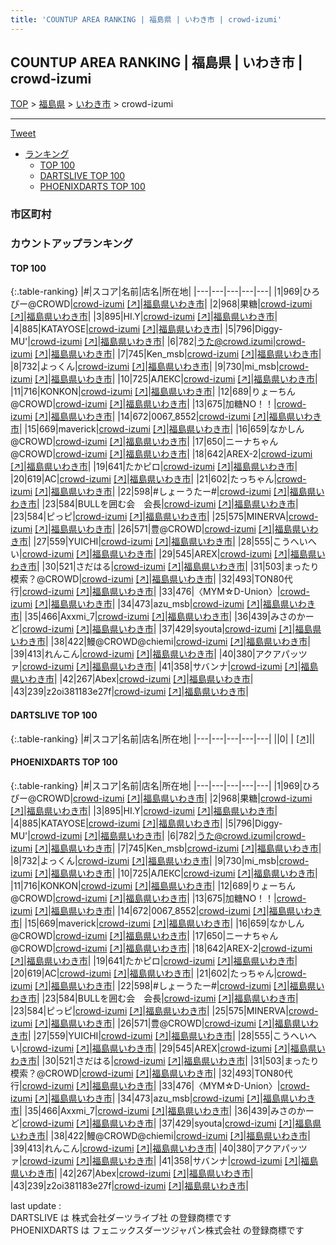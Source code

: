 ```yaml
---
title: 'COUNTUP AREA RANKING | 福島県 | いわき市 | crowd-izumi'
---
```

## COUNTUP AREA RANKING | 福島県 | いわき市 | crowd-izumi

[TOP](/darts/rank/) > [福島県](/darts/rank/福島県/) > [いわき市](/darts/rank/福島県/いわき市/) > crowd-izumi

___

<a href="https://twitter.com/share?ref_src=twsrc%5Etfw" data-text="COUNTUP AREA RANKING | 福島県いわき市crowd-izumi" class="twitter-share-button" data-hashtags="DARTSLIVE,PHOENIXDARTS,darts,ダーツ" data-show-count="false">Tweet</a>

* [ランキング](#カウントアップランキング)
    * [TOP 100](#top-100)
    * [DARTSLIVE TOP 100](#dartslive-top-100)
    * [PHOENIXDARTS TOP 100](#phoenixdarts-top-100)

### 市区町村

<ul>

</ul>

### カウントアップランキング

#### TOP 100



{:.table-ranking}
|#|スコア|名前|店名|所在地|
|---|---|---|---|---|
|1|969|<span class="rank-name-pd">ひろぴー@CROWD</span>|<a href="/darts/rank/shops/81101.html">crowd-izumi</a> <a href="https://vs.phoenixdarts.com/jp/shop/shopDetailInfo/s_81101?s_seq=81101">[↗]</a>|<a href="/darts/rank/福島県/いわき市">福島県いわき市</a>|
|2|968|<span class="rank-name-pd">果糖</span>|<a href="/darts/rank/shops/81101.html">crowd-izumi</a> <a href="https://vs.phoenixdarts.com/jp/shop/shopDetailInfo/s_81101?s_seq=81101">[↗]</a>|<a href="/darts/rank/福島県/いわき市">福島県いわき市</a>|
|3|895|<span class="rank-name-pd">HI.Y</span>|<a href="/darts/rank/shops/81101.html">crowd-izumi</a> <a href="https://vs.phoenixdarts.com/jp/shop/shopDetailInfo/s_81101?s_seq=81101">[↗]</a>|<a href="/darts/rank/福島県/いわき市">福島県いわき市</a>|
|4|885|<span class="rank-name-pd">KATAYOSE</span>|<a href="/darts/rank/shops/81101.html">crowd-izumi</a> <a href="https://vs.phoenixdarts.com/jp/shop/shopDetailInfo/s_81101?s_seq=81101">[↗]</a>|<a href="/darts/rank/福島県/いわき市">福島県いわき市</a>|
|5|796|<span class="rank-name-pd">Diggy-MU&#x27;</span>|<a href="/darts/rank/shops/81101.html">crowd-izumi</a> <a href="https://vs.phoenixdarts.com/jp/shop/shopDetailInfo/s_81101?s_seq=81101">[↗]</a>|<a href="/darts/rank/福島県/いわき市">福島県いわき市</a>|
|6|782|<span class="rank-name-pd">うた@crowd.izumi</span>|<a href="/darts/rank/shops/81101.html">crowd-izumi</a> <a href="https://vs.phoenixdarts.com/jp/shop/shopDetailInfo/s_81101?s_seq=81101">[↗]</a>|<a href="/darts/rank/福島県/いわき市">福島県いわき市</a>|
|7|745|<span class="rank-name-pd">Ken_msb</span>|<a href="/darts/rank/shops/81101.html">crowd-izumi</a> <a href="https://vs.phoenixdarts.com/jp/shop/shopDetailInfo/s_81101?s_seq=81101">[↗]</a>|<a href="/darts/rank/福島県/いわき市">福島県いわき市</a>|
|8|732|<span class="rank-name-pd">よっくん</span>|<a href="/darts/rank/shops/81101.html">crowd-izumi</a> <a href="https://vs.phoenixdarts.com/jp/shop/shopDetailInfo/s_81101?s_seq=81101">[↗]</a>|<a href="/darts/rank/福島県/いわき市">福島県いわき市</a>|
|9|730|<span class="rank-name-pd">mi_msb</span>|<a href="/darts/rank/shops/81101.html">crowd-izumi</a> <a href="https://vs.phoenixdarts.com/jp/shop/shopDetailInfo/s_81101?s_seq=81101">[↗]</a>|<a href="/darts/rank/福島県/いわき市">福島県いわき市</a>|
|10|725|<span class="rank-name-pd">АЛЕКС</span>|<a href="/darts/rank/shops/81101.html">crowd-izumi</a> <a href="https://vs.phoenixdarts.com/jp/shop/shopDetailInfo/s_81101?s_seq=81101">[↗]</a>|<a href="/darts/rank/福島県/いわき市">福島県いわき市</a>|
|11|716|<span class="rank-name-pd">KONKON</span>|<a href="/darts/rank/shops/81101.html">crowd-izumi</a> <a href="https://vs.phoenixdarts.com/jp/shop/shopDetailInfo/s_81101?s_seq=81101">[↗]</a>|<a href="/darts/rank/福島県/いわき市">福島県いわき市</a>|
|12|689|<span class="rank-name-pd">りょーちん@CROWD</span>|<a href="/darts/rank/shops/81101.html">crowd-izumi</a> <a href="https://vs.phoenixdarts.com/jp/shop/shopDetailInfo/s_81101?s_seq=81101">[↗]</a>|<a href="/darts/rank/福島県/いわき市">福島県いわき市</a>|
|13|675|<span class="rank-name-pd">加糖NO！！</span>|<a href="/darts/rank/shops/81101.html">crowd-izumi</a> <a href="https://vs.phoenixdarts.com/jp/shop/shopDetailInfo/s_81101?s_seq=81101">[↗]</a>|<a href="/darts/rank/福島県/いわき市">福島県いわき市</a>|
|14|672|<span class="rank-name-pd">0067_8552</span>|<a href="/darts/rank/shops/81101.html">crowd-izumi</a> <a href="https://vs.phoenixdarts.com/jp/shop/shopDetailInfo/s_81101?s_seq=81101">[↗]</a>|<a href="/darts/rank/福島県/いわき市">福島県いわき市</a>|
|15|669|<span class="rank-name-pd">maverick</span>|<a href="/darts/rank/shops/81101.html">crowd-izumi</a> <a href="https://vs.phoenixdarts.com/jp/shop/shopDetailInfo/s_81101?s_seq=81101">[↗]</a>|<a href="/darts/rank/福島県/いわき市">福島県いわき市</a>|
|16|659|<span class="rank-name-pd">なかしん@CROWD</span>|<a href="/darts/rank/shops/81101.html">crowd-izumi</a> <a href="https://vs.phoenixdarts.com/jp/shop/shopDetailInfo/s_81101?s_seq=81101">[↗]</a>|<a href="/darts/rank/福島県/いわき市">福島県いわき市</a>|
|17|650|<span class="rank-name-pd">ニーナちゃん@CROWD</span>|<a href="/darts/rank/shops/81101.html">crowd-izumi</a> <a href="https://vs.phoenixdarts.com/jp/shop/shopDetailInfo/s_81101?s_seq=81101">[↗]</a>|<a href="/darts/rank/福島県/いわき市">福島県いわき市</a>|
|18|642|<span class="rank-name-pd">AREX-2</span>|<a href="/darts/rank/shops/81101.html">crowd-izumi</a> <a href="https://vs.phoenixdarts.com/jp/shop/shopDetailInfo/s_81101?s_seq=81101">[↗]</a>|<a href="/darts/rank/福島県/いわき市">福島県いわき市</a>|
|19|641|<span class="rank-name-pd">たかピロ</span>|<a href="/darts/rank/shops/81101.html">crowd-izumi</a> <a href="https://vs.phoenixdarts.com/jp/shop/shopDetailInfo/s_81101?s_seq=81101">[↗]</a>|<a href="/darts/rank/福島県/いわき市">福島県いわき市</a>|
|20|619|<span class="rank-name-pd">AC</span>|<a href="/darts/rank/shops/81101.html">crowd-izumi</a> <a href="https://vs.phoenixdarts.com/jp/shop/shopDetailInfo/s_81101?s_seq=81101">[↗]</a>|<a href="/darts/rank/福島県/いわき市">福島県いわき市</a>|
|21|602|<span class="rank-name-pd">たっちゃん</span>|<a href="/darts/rank/shops/81101.html">crowd-izumi</a> <a href="https://vs.phoenixdarts.com/jp/shop/shopDetailInfo/s_81101?s_seq=81101">[↗]</a>|<a href="/darts/rank/福島県/いわき市">福島県いわき市</a>|
|22|598|<span class="rank-name-pd">#しょーうたー#</span>|<a href="/darts/rank/shops/81101.html">crowd-izumi</a> <a href="https://vs.phoenixdarts.com/jp/shop/shopDetailInfo/s_81101?s_seq=81101">[↗]</a>|<a href="/darts/rank/福島県/いわき市">福島県いわき市</a>|
|23|584|<span class="rank-name-pd">BULLを囲む会　会長</span>|<a href="/darts/rank/shops/81101.html">crowd-izumi</a> <a href="https://vs.phoenixdarts.com/jp/shop/shopDetailInfo/s_81101?s_seq=81101">[↗]</a>|<a href="/darts/rank/福島県/いわき市">福島県いわき市</a>|
|23|584|<span class="rank-name-pd">ピっピ</span>|<a href="/darts/rank/shops/81101.html">crowd-izumi</a> <a href="https://vs.phoenixdarts.com/jp/shop/shopDetailInfo/s_81101?s_seq=81101">[↗]</a>|<a href="/darts/rank/福島県/いわき市">福島県いわき市</a>|
|25|575|<span class="rank-name-pd">MINERVA</span>|<a href="/darts/rank/shops/81101.html">crowd-izumi</a> <a href="https://vs.phoenixdarts.com/jp/shop/shopDetailInfo/s_81101?s_seq=81101">[↗]</a>|<a href="/darts/rank/福島県/いわき市">福島県いわき市</a>|
|26|571|<span class="rank-name-pd">豊@CROWD</span>|<a href="/darts/rank/shops/81101.html">crowd-izumi</a> <a href="https://vs.phoenixdarts.com/jp/shop/shopDetailInfo/s_81101?s_seq=81101">[↗]</a>|<a href="/darts/rank/福島県/いわき市">福島県いわき市</a>|
|27|559|<span class="rank-name-pd">YUICHI</span>|<a href="/darts/rank/shops/81101.html">crowd-izumi</a> <a href="https://vs.phoenixdarts.com/jp/shop/shopDetailInfo/s_81101?s_seq=81101">[↗]</a>|<a href="/darts/rank/福島県/いわき市">福島県いわき市</a>|
|28|555|<span class="rank-name-pd">こうへいへい</span>|<a href="/darts/rank/shops/81101.html">crowd-izumi</a> <a href="https://vs.phoenixdarts.com/jp/shop/shopDetailInfo/s_81101?s_seq=81101">[↗]</a>|<a href="/darts/rank/福島県/いわき市">福島県いわき市</a>|
|29|545|<span class="rank-name-pd">AREX</span>|<a href="/darts/rank/shops/81101.html">crowd-izumi</a> <a href="https://vs.phoenixdarts.com/jp/shop/shopDetailInfo/s_81101?s_seq=81101">[↗]</a>|<a href="/darts/rank/福島県/いわき市">福島県いわき市</a>|
|30|521|<span class="rank-name-pd">さだはる</span>|<a href="/darts/rank/shops/81101.html">crowd-izumi</a> <a href="https://vs.phoenixdarts.com/jp/shop/shopDetailInfo/s_81101?s_seq=81101">[↗]</a>|<a href="/darts/rank/福島県/いわき市">福島県いわき市</a>|
|31|503|<span class="rank-name-pd">まったり模索？@CROWD</span>|<a href="/darts/rank/shops/81101.html">crowd-izumi</a> <a href="https://vs.phoenixdarts.com/jp/shop/shopDetailInfo/s_81101?s_seq=81101">[↗]</a>|<a href="/darts/rank/福島県/いわき市">福島県いわき市</a>|
|32|493|<span class="rank-name-pd">TON80代行</span>|<a href="/darts/rank/shops/81101.html">crowd-izumi</a> <a href="https://vs.phoenixdarts.com/jp/shop/shopDetailInfo/s_81101?s_seq=81101">[↗]</a>|<a href="/darts/rank/福島県/いわき市">福島県いわき市</a>|
|33|476|<span class="rank-name-pd">〈MYM☆D-Union〉</span>|<a href="/darts/rank/shops/81101.html">crowd-izumi</a> <a href="https://vs.phoenixdarts.com/jp/shop/shopDetailInfo/s_81101?s_seq=81101">[↗]</a>|<a href="/darts/rank/福島県/いわき市">福島県いわき市</a>|
|34|473|<span class="rank-name-pd">azu_msb</span>|<a href="/darts/rank/shops/81101.html">crowd-izumi</a> <a href="https://vs.phoenixdarts.com/jp/shop/shopDetailInfo/s_81101?s_seq=81101">[↗]</a>|<a href="/darts/rank/福島県/いわき市">福島県いわき市</a>|
|35|466|<span class="rank-name-pd">Axxmi_7</span>|<a href="/darts/rank/shops/81101.html">crowd-izumi</a> <a href="https://vs.phoenixdarts.com/jp/shop/shopDetailInfo/s_81101?s_seq=81101">[↗]</a>|<a href="/darts/rank/福島県/いわき市">福島県いわき市</a>|
|36|439|<span class="rank-name-pd">みさのかーど</span>|<a href="/darts/rank/shops/81101.html">crowd-izumi</a> <a href="https://vs.phoenixdarts.com/jp/shop/shopDetailInfo/s_81101?s_seq=81101">[↗]</a>|<a href="/darts/rank/福島県/いわき市">福島県いわき市</a>|
|37|429|<span class="rank-name-pd">syouta</span>|<a href="/darts/rank/shops/81101.html">crowd-izumi</a> <a href="https://vs.phoenixdarts.com/jp/shop/shopDetailInfo/s_81101?s_seq=81101">[↗]</a>|<a href="/darts/rank/福島県/いわき市">福島県いわき市</a>|
|38|422|<span class="rank-name-pd">鰻@CROWD@chiemi</span>|<a href="/darts/rank/shops/81101.html">crowd-izumi</a> <a href="https://vs.phoenixdarts.com/jp/shop/shopDetailInfo/s_81101?s_seq=81101">[↗]</a>|<a href="/darts/rank/福島県/いわき市">福島県いわき市</a>|
|39|413|<span class="rank-name-pd">れんこん</span>|<a href="/darts/rank/shops/81101.html">crowd-izumi</a> <a href="https://vs.phoenixdarts.com/jp/shop/shopDetailInfo/s_81101?s_seq=81101">[↗]</a>|<a href="/darts/rank/福島県/いわき市">福島県いわき市</a>|
|40|380|<span class="rank-name-pd">アクアパッツァ</span>|<a href="/darts/rank/shops/81101.html">crowd-izumi</a> <a href="https://vs.phoenixdarts.com/jp/shop/shopDetailInfo/s_81101?s_seq=81101">[↗]</a>|<a href="/darts/rank/福島県/いわき市">福島県いわき市</a>|
|41|358|<span class="rank-name-pd">サバンナ</span>|<a href="/darts/rank/shops/81101.html">crowd-izumi</a> <a href="https://vs.phoenixdarts.com/jp/shop/shopDetailInfo/s_81101?s_seq=81101">[↗]</a>|<a href="/darts/rank/福島県/いわき市">福島県いわき市</a>|
|42|267|<span class="rank-name-pd">Abex</span>|<a href="/darts/rank/shops/81101.html">crowd-izumi</a> <a href="https://vs.phoenixdarts.com/jp/shop/shopDetailInfo/s_81101?s_seq=81101">[↗]</a>|<a href="/darts/rank/福島県/いわき市">福島県いわき市</a>|
|43|239|<span class="rank-name-pd">z2oi381183e27f</span>|<a href="/darts/rank/shops/81101.html">crowd-izumi</a> <a href="https://vs.phoenixdarts.com/jp/shop/shopDetailInfo/s_81101?s_seq=81101">[↗]</a>|<a href="/darts/rank/福島県/いわき市">福島県いわき市</a>|


#### DARTSLIVE TOP 100



{:.table-ranking}
|#|スコア|名前|店名|所在地|
|---|---|---|---|---|
||0|<span class="rank-name-dl"> </span>|<a href="/darts/rank/shops/.html"></a> <a href="">[↗]</a>|<a href="/darts/rank//"></a>|


#### PHOENIXDARTS TOP 100



{:.table-ranking}
|#|スコア|名前|店名|所在地|
|---|---|---|---|---|
|1|969|<span class="rank-name-pd">ひろぴー@CROWD</span>|<a href="/darts/rank/shops/81101.html">crowd-izumi</a> <a href="https://vs.phoenixdarts.com/jp/shop/shopDetailInfo/s_81101?s_seq=81101">[↗]</a>|<a href="/darts/rank/福島県/いわき市">福島県いわき市</a>|
|2|968|<span class="rank-name-pd">果糖</span>|<a href="/darts/rank/shops/81101.html">crowd-izumi</a> <a href="https://vs.phoenixdarts.com/jp/shop/shopDetailInfo/s_81101?s_seq=81101">[↗]</a>|<a href="/darts/rank/福島県/いわき市">福島県いわき市</a>|
|3|895|<span class="rank-name-pd">HI.Y</span>|<a href="/darts/rank/shops/81101.html">crowd-izumi</a> <a href="https://vs.phoenixdarts.com/jp/shop/shopDetailInfo/s_81101?s_seq=81101">[↗]</a>|<a href="/darts/rank/福島県/いわき市">福島県いわき市</a>|
|4|885|<span class="rank-name-pd">KATAYOSE</span>|<a href="/darts/rank/shops/81101.html">crowd-izumi</a> <a href="https://vs.phoenixdarts.com/jp/shop/shopDetailInfo/s_81101?s_seq=81101">[↗]</a>|<a href="/darts/rank/福島県/いわき市">福島県いわき市</a>|
|5|796|<span class="rank-name-pd">Diggy-MU&#x27;</span>|<a href="/darts/rank/shops/81101.html">crowd-izumi</a> <a href="https://vs.phoenixdarts.com/jp/shop/shopDetailInfo/s_81101?s_seq=81101">[↗]</a>|<a href="/darts/rank/福島県/いわき市">福島県いわき市</a>|
|6|782|<span class="rank-name-pd">うた@crowd.izumi</span>|<a href="/darts/rank/shops/81101.html">crowd-izumi</a> <a href="https://vs.phoenixdarts.com/jp/shop/shopDetailInfo/s_81101?s_seq=81101">[↗]</a>|<a href="/darts/rank/福島県/いわき市">福島県いわき市</a>|
|7|745|<span class="rank-name-pd">Ken_msb</span>|<a href="/darts/rank/shops/81101.html">crowd-izumi</a> <a href="https://vs.phoenixdarts.com/jp/shop/shopDetailInfo/s_81101?s_seq=81101">[↗]</a>|<a href="/darts/rank/福島県/いわき市">福島県いわき市</a>|
|8|732|<span class="rank-name-pd">よっくん</span>|<a href="/darts/rank/shops/81101.html">crowd-izumi</a> <a href="https://vs.phoenixdarts.com/jp/shop/shopDetailInfo/s_81101?s_seq=81101">[↗]</a>|<a href="/darts/rank/福島県/いわき市">福島県いわき市</a>|
|9|730|<span class="rank-name-pd">mi_msb</span>|<a href="/darts/rank/shops/81101.html">crowd-izumi</a> <a href="https://vs.phoenixdarts.com/jp/shop/shopDetailInfo/s_81101?s_seq=81101">[↗]</a>|<a href="/darts/rank/福島県/いわき市">福島県いわき市</a>|
|10|725|<span class="rank-name-pd">АЛЕКС</span>|<a href="/darts/rank/shops/81101.html">crowd-izumi</a> <a href="https://vs.phoenixdarts.com/jp/shop/shopDetailInfo/s_81101?s_seq=81101">[↗]</a>|<a href="/darts/rank/福島県/いわき市">福島県いわき市</a>|
|11|716|<span class="rank-name-pd">KONKON</span>|<a href="/darts/rank/shops/81101.html">crowd-izumi</a> <a href="https://vs.phoenixdarts.com/jp/shop/shopDetailInfo/s_81101?s_seq=81101">[↗]</a>|<a href="/darts/rank/福島県/いわき市">福島県いわき市</a>|
|12|689|<span class="rank-name-pd">りょーちん@CROWD</span>|<a href="/darts/rank/shops/81101.html">crowd-izumi</a> <a href="https://vs.phoenixdarts.com/jp/shop/shopDetailInfo/s_81101?s_seq=81101">[↗]</a>|<a href="/darts/rank/福島県/いわき市">福島県いわき市</a>|
|13|675|<span class="rank-name-pd">加糖NO！！</span>|<a href="/darts/rank/shops/81101.html">crowd-izumi</a> <a href="https://vs.phoenixdarts.com/jp/shop/shopDetailInfo/s_81101?s_seq=81101">[↗]</a>|<a href="/darts/rank/福島県/いわき市">福島県いわき市</a>|
|14|672|<span class="rank-name-pd">0067_8552</span>|<a href="/darts/rank/shops/81101.html">crowd-izumi</a> <a href="https://vs.phoenixdarts.com/jp/shop/shopDetailInfo/s_81101?s_seq=81101">[↗]</a>|<a href="/darts/rank/福島県/いわき市">福島県いわき市</a>|
|15|669|<span class="rank-name-pd">maverick</span>|<a href="/darts/rank/shops/81101.html">crowd-izumi</a> <a href="https://vs.phoenixdarts.com/jp/shop/shopDetailInfo/s_81101?s_seq=81101">[↗]</a>|<a href="/darts/rank/福島県/いわき市">福島県いわき市</a>|
|16|659|<span class="rank-name-pd">なかしん@CROWD</span>|<a href="/darts/rank/shops/81101.html">crowd-izumi</a> <a href="https://vs.phoenixdarts.com/jp/shop/shopDetailInfo/s_81101?s_seq=81101">[↗]</a>|<a href="/darts/rank/福島県/いわき市">福島県いわき市</a>|
|17|650|<span class="rank-name-pd">ニーナちゃん@CROWD</span>|<a href="/darts/rank/shops/81101.html">crowd-izumi</a> <a href="https://vs.phoenixdarts.com/jp/shop/shopDetailInfo/s_81101?s_seq=81101">[↗]</a>|<a href="/darts/rank/福島県/いわき市">福島県いわき市</a>|
|18|642|<span class="rank-name-pd">AREX-2</span>|<a href="/darts/rank/shops/81101.html">crowd-izumi</a> <a href="https://vs.phoenixdarts.com/jp/shop/shopDetailInfo/s_81101?s_seq=81101">[↗]</a>|<a href="/darts/rank/福島県/いわき市">福島県いわき市</a>|
|19|641|<span class="rank-name-pd">たかピロ</span>|<a href="/darts/rank/shops/81101.html">crowd-izumi</a> <a href="https://vs.phoenixdarts.com/jp/shop/shopDetailInfo/s_81101?s_seq=81101">[↗]</a>|<a href="/darts/rank/福島県/いわき市">福島県いわき市</a>|
|20|619|<span class="rank-name-pd">AC</span>|<a href="/darts/rank/shops/81101.html">crowd-izumi</a> <a href="https://vs.phoenixdarts.com/jp/shop/shopDetailInfo/s_81101?s_seq=81101">[↗]</a>|<a href="/darts/rank/福島県/いわき市">福島県いわき市</a>|
|21|602|<span class="rank-name-pd">たっちゃん</span>|<a href="/darts/rank/shops/81101.html">crowd-izumi</a> <a href="https://vs.phoenixdarts.com/jp/shop/shopDetailInfo/s_81101?s_seq=81101">[↗]</a>|<a href="/darts/rank/福島県/いわき市">福島県いわき市</a>|
|22|598|<span class="rank-name-pd">#しょーうたー#</span>|<a href="/darts/rank/shops/81101.html">crowd-izumi</a> <a href="https://vs.phoenixdarts.com/jp/shop/shopDetailInfo/s_81101?s_seq=81101">[↗]</a>|<a href="/darts/rank/福島県/いわき市">福島県いわき市</a>|
|23|584|<span class="rank-name-pd">BULLを囲む会　会長</span>|<a href="/darts/rank/shops/81101.html">crowd-izumi</a> <a href="https://vs.phoenixdarts.com/jp/shop/shopDetailInfo/s_81101?s_seq=81101">[↗]</a>|<a href="/darts/rank/福島県/いわき市">福島県いわき市</a>|
|23|584|<span class="rank-name-pd">ピっピ</span>|<a href="/darts/rank/shops/81101.html">crowd-izumi</a> <a href="https://vs.phoenixdarts.com/jp/shop/shopDetailInfo/s_81101?s_seq=81101">[↗]</a>|<a href="/darts/rank/福島県/いわき市">福島県いわき市</a>|
|25|575|<span class="rank-name-pd">MINERVA</span>|<a href="/darts/rank/shops/81101.html">crowd-izumi</a> <a href="https://vs.phoenixdarts.com/jp/shop/shopDetailInfo/s_81101?s_seq=81101">[↗]</a>|<a href="/darts/rank/福島県/いわき市">福島県いわき市</a>|
|26|571|<span class="rank-name-pd">豊@CROWD</span>|<a href="/darts/rank/shops/81101.html">crowd-izumi</a> <a href="https://vs.phoenixdarts.com/jp/shop/shopDetailInfo/s_81101?s_seq=81101">[↗]</a>|<a href="/darts/rank/福島県/いわき市">福島県いわき市</a>|
|27|559|<span class="rank-name-pd">YUICHI</span>|<a href="/darts/rank/shops/81101.html">crowd-izumi</a> <a href="https://vs.phoenixdarts.com/jp/shop/shopDetailInfo/s_81101?s_seq=81101">[↗]</a>|<a href="/darts/rank/福島県/いわき市">福島県いわき市</a>|
|28|555|<span class="rank-name-pd">こうへいへい</span>|<a href="/darts/rank/shops/81101.html">crowd-izumi</a> <a href="https://vs.phoenixdarts.com/jp/shop/shopDetailInfo/s_81101?s_seq=81101">[↗]</a>|<a href="/darts/rank/福島県/いわき市">福島県いわき市</a>|
|29|545|<span class="rank-name-pd">AREX</span>|<a href="/darts/rank/shops/81101.html">crowd-izumi</a> <a href="https://vs.phoenixdarts.com/jp/shop/shopDetailInfo/s_81101?s_seq=81101">[↗]</a>|<a href="/darts/rank/福島県/いわき市">福島県いわき市</a>|
|30|521|<span class="rank-name-pd">さだはる</span>|<a href="/darts/rank/shops/81101.html">crowd-izumi</a> <a href="https://vs.phoenixdarts.com/jp/shop/shopDetailInfo/s_81101?s_seq=81101">[↗]</a>|<a href="/darts/rank/福島県/いわき市">福島県いわき市</a>|
|31|503|<span class="rank-name-pd">まったり模索？@CROWD</span>|<a href="/darts/rank/shops/81101.html">crowd-izumi</a> <a href="https://vs.phoenixdarts.com/jp/shop/shopDetailInfo/s_81101?s_seq=81101">[↗]</a>|<a href="/darts/rank/福島県/いわき市">福島県いわき市</a>|
|32|493|<span class="rank-name-pd">TON80代行</span>|<a href="/darts/rank/shops/81101.html">crowd-izumi</a> <a href="https://vs.phoenixdarts.com/jp/shop/shopDetailInfo/s_81101?s_seq=81101">[↗]</a>|<a href="/darts/rank/福島県/いわき市">福島県いわき市</a>|
|33|476|<span class="rank-name-pd">〈MYM☆D-Union〉</span>|<a href="/darts/rank/shops/81101.html">crowd-izumi</a> <a href="https://vs.phoenixdarts.com/jp/shop/shopDetailInfo/s_81101?s_seq=81101">[↗]</a>|<a href="/darts/rank/福島県/いわき市">福島県いわき市</a>|
|34|473|<span class="rank-name-pd">azu_msb</span>|<a href="/darts/rank/shops/81101.html">crowd-izumi</a> <a href="https://vs.phoenixdarts.com/jp/shop/shopDetailInfo/s_81101?s_seq=81101">[↗]</a>|<a href="/darts/rank/福島県/いわき市">福島県いわき市</a>|
|35|466|<span class="rank-name-pd">Axxmi_7</span>|<a href="/darts/rank/shops/81101.html">crowd-izumi</a> <a href="https://vs.phoenixdarts.com/jp/shop/shopDetailInfo/s_81101?s_seq=81101">[↗]</a>|<a href="/darts/rank/福島県/いわき市">福島県いわき市</a>|
|36|439|<span class="rank-name-pd">みさのかーど</span>|<a href="/darts/rank/shops/81101.html">crowd-izumi</a> <a href="https://vs.phoenixdarts.com/jp/shop/shopDetailInfo/s_81101?s_seq=81101">[↗]</a>|<a href="/darts/rank/福島県/いわき市">福島県いわき市</a>|
|37|429|<span class="rank-name-pd">syouta</span>|<a href="/darts/rank/shops/81101.html">crowd-izumi</a> <a href="https://vs.phoenixdarts.com/jp/shop/shopDetailInfo/s_81101?s_seq=81101">[↗]</a>|<a href="/darts/rank/福島県/いわき市">福島県いわき市</a>|
|38|422|<span class="rank-name-pd">鰻@CROWD@chiemi</span>|<a href="/darts/rank/shops/81101.html">crowd-izumi</a> <a href="https://vs.phoenixdarts.com/jp/shop/shopDetailInfo/s_81101?s_seq=81101">[↗]</a>|<a href="/darts/rank/福島県/いわき市">福島県いわき市</a>|
|39|413|<span class="rank-name-pd">れんこん</span>|<a href="/darts/rank/shops/81101.html">crowd-izumi</a> <a href="https://vs.phoenixdarts.com/jp/shop/shopDetailInfo/s_81101?s_seq=81101">[↗]</a>|<a href="/darts/rank/福島県/いわき市">福島県いわき市</a>|
|40|380|<span class="rank-name-pd">アクアパッツァ</span>|<a href="/darts/rank/shops/81101.html">crowd-izumi</a> <a href="https://vs.phoenixdarts.com/jp/shop/shopDetailInfo/s_81101?s_seq=81101">[↗]</a>|<a href="/darts/rank/福島県/いわき市">福島県いわき市</a>|
|41|358|<span class="rank-name-pd">サバンナ</span>|<a href="/darts/rank/shops/81101.html">crowd-izumi</a> <a href="https://vs.phoenixdarts.com/jp/shop/shopDetailInfo/s_81101?s_seq=81101">[↗]</a>|<a href="/darts/rank/福島県/いわき市">福島県いわき市</a>|
|42|267|<span class="rank-name-pd">Abex</span>|<a href="/darts/rank/shops/81101.html">crowd-izumi</a> <a href="https://vs.phoenixdarts.com/jp/shop/shopDetailInfo/s_81101?s_seq=81101">[↗]</a>|<a href="/darts/rank/福島県/いわき市">福島県いわき市</a>|
|43|239|<span class="rank-name-pd">z2oi381183e27f</span>|<a href="/darts/rank/shops/81101.html">crowd-izumi</a> <a href="https://vs.phoenixdarts.com/jp/shop/shopDetailInfo/s_81101?s_seq=81101">[↗]</a>|<a href="/darts/rank/福島県/いわき市">福島県いわき市</a>|


<div class="footer border-top border-gray-light mt-5 pt-3 text-right text-gray">
    last update : <span style="font-weight: italic" id="foot_last_modified"></span><br />
    DARTSLIVE は 株式会社ダーツライブ社 の登録商標です<br />
    PHOENIXDARTS は フェニックスダーツジャパン株式会社 の登録商標です<br />
</div>

<script src="https://cdnjs.cloudflare.com/ajax/libs/jquery.tablesorter/2.31.3/js/jquery.tablesorter.min.js" integrity="sha512-qzgd5cYSZcosqpzpn7zF2ZId8f/8CHmFKZ8j7mU4OUXTNRd5g+ZHBPsgKEwoqxCtdQvExE5LprwwPAgoicguNg==" crossorigin="anonymous" referrerpolicy="no-referrer"></script>
<link rel="stylesheet" href="https://cdnjs.cloudflare.com/ajax/libs/jquery.tablesorter/2.31.3/css/theme.default.min.css" integrity="sha512-wghhOJkjQX0Lh3NSWvNKeZ0ZpNn+SPVXX1Qyc9OCaogADktxrBiBdKGDoqVUOyhStvMBmJQ8ZdMHiR3wuEq8+w==" crossorigin="anonymous" referrerpolicy="no-referrer" />
<script>
$(function() {
    $(".table-ranking").tablesorter({sortList:[[0, 0]]});
    $("#foot_last_modified").text(formatDate(new Date(document.lastModified), 'yyyy-MM-dd HH:mm:ss'));
});
</script>

<script async src="https://platform.twitter.com/widgets.js" charset="utf-8"></script>